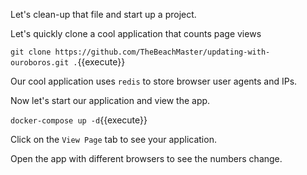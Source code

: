 Let's clean-up that file  and start up a project. 

Let's quickly clone a cool application that counts page views 

`git clone https://github.com/TheBeachMaster/updating-with-ouroboros.git .`{{execute}} 

Our cool application uses `redis` to store browser user agents and IPs. 

Now let's start our application and view the app. 

`docker-compose up -d`{{execute}}

Click on the `View Page` tab to see your application. 

Open the app with different browsers to see the numbers change.